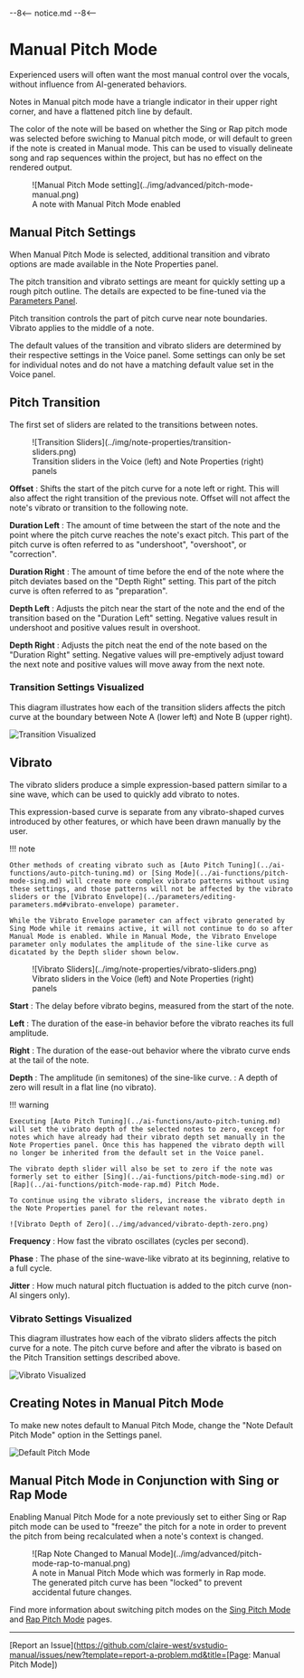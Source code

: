 --8<--
notice.md
--8<--

# Manual Pitch Mode

Experienced users will often want the most manual control over the vocals, without influence from AI-generated behaviors.

Notes in Manual pitch mode have a triangle indicator in their upper right corner, and have a flattened pitch line by default.

The color of the note will be based on whether the Sing or Rap pitch mode was selected before swiching to Manual pitch mode, or will default to green if the note is created in Manual mode. This can be used to visually delineate song and rap sequences within the project, but has no effect on the rendered output.

<figure markdown>
  ![Manual Pitch Mode setting](../img/advanced/pitch-mode-manual.png)
  <figcaption>A note with Manual Pitch Mode enabled</figcaption>
</figure>

## Manual Pitch Settings

When Manual Pitch Mode is selected, additional transition and vibrato options are made available in the Note Properties panel.

The pitch transition and vibrato settings are meant for quickly setting up a rough pitch outline. The details are expected to be fine-tuned via the [Parameters Panel](../parameters/parameters-panel.md).

Pitch transition controls the part of pitch curve near note boundaries. Vibrato applies to the middle of a note.

The default values of the transition and vibrato sliders are determined by their respective settings in the Voice panel. Some settings can only be set for individual notes and do not have a matching default value set in the Voice panel.

## Pitch Transition

The first set of sliders are related to the transitions between notes.

<figure markdown>
  ![Transition Sliders](../img/note-properties/transition-sliders.png)
  <figcaption>Transition sliders in the Voice (left) and Note Properties (right) panels</figcaption>
</figure>

**Offset**
: Shifts the start of the pitch curve for a note left or right. This will also affect the right transition of the previous note. Offset will not affect the note's vibrato or transition to the following note.

**Duration Left**
: The amount of time between the start of the note and the point where the pitch curve reaches the note's exact pitch. This part of the pitch curve is often referred to as "undershoot", "overshoot", or "correction".

**Duration Right**
: The amount of time before the end of the note where the pitch deviates based on the "Depth Right" setting. This part of the pitch curve is often referred to as "preparation".

**Depth Left**
: Adjusts the pitch near the start of the note and the end of the transition based on the "Duration Left" setting. Negative values result in undershoot and positive values result in overshoot.

**Depth Right**
: Adjusts the pitch neat the end of the note based on the "Duration Right" setting. Negative values will pre-emptively adjust toward the next note and positive values will move away from the next note.

### Transition Settings Visualized

This diagram illustrates how each of the transition sliders affects the pitch curve at the boundary between Note A (lower left) and Note B (upper right).

![Transition Visualized](../img/note-properties/pitch-transition-visualized.png)

## Vibrato

The vibrato sliders produce a simple expression-based pattern similar to a sine wave, which can be used to quickly add vibrato to notes.

This expression-based curve is separate from any vibrato-shaped curves introduced by other features, or which have been drawn manually by the user.

!!! note

    Other methods of creating vibrato such as [Auto Pitch Tuning](../ai-functions/auto-pitch-tuning.md) or [Sing Mode](../ai-functions/pitch-mode-sing.md) will create more complex vibrato patterns without using these settings, and those patterns will not be affected by the vibrato sliders or the [Vibrato Envelope](../parameters/editing-parameters.md#vibrato-envelope) parameter.

    While the Vibrato Envelope parameter can affect vibrato generated by Sing Mode while it remains active, it will not continue to do so after Manual Mode is enabled. While in Manual Mode, the Vibrato Envelope parameter only modulates the amplitude of the sine-like curve as dicatated by the Depth slider shown below.

<figure markdown>
  ![Vibrato Sliders](../img/note-properties/vibrato-sliders.png)
  <figcaption>Vibrato sliders in the Voice (left) and Note Properties (right) panels</figcaption>
</figure>

**Start**
: The delay before vibrato begins, measured from the start of the note.

**Left**
: The duration of the ease-in behavior before the vibrato reaches its full amplitude.

**Right**
: The duration of the ease-out behavior where the vibrato curve ends at the tail of the note.

**Depth**
: The amplitude (in semitones) of the sine-like curve.
: A depth of zero will result in a flat line (no vibrato).

!!! warning

    Executing [Auto Pitch Tuning](../ai-functions/auto-pitch-tuning.md) will set the vibrato depth of the selected notes to zero, except for notes which have already had their vibrato depth set manually in the Note Properties panel. Once this has happened the vibrato depth will no longer be inherited from the default set in the Voice panel.

    The vibrato depth slider will also be set to zero if the note was formerly set to either [Sing](../ai-functions/pitch-mode-sing.md) or [Rap](../ai-functions/pitch-mode-rap.md) Pitch Mode.

    To continue using the vibrato sliders, increase the vibrato depth in the Note Properties panel for the relevant notes.

    ![Vibrato Depth of Zero](../img/advanced/vibrato-depth-zero.png)


**Frequency**
: How fast the vibrato oscillates (cycles per second).

**Phase**
: The phase of the sine-wave-like vibrato at its beginning, relative to a full cycle.

**Jitter**
: How much natural pitch fluctuation is added to the pitch curve (non-AI singers only).

### Vibrato Settings Visualized

This diagram illustrates how each of the vibrato sliders affects the pitch curve for a note. The pitch curve before and after the vibrato is based on the Pitch Transition settings described above.

![Vibrato Visualized](../img/note-properties/vibrato-visualized.png)

## Creating Notes in Manual Pitch Mode

To make new notes default to Manual Pitch Mode, change the "Note Default Pitch Mode" option in the Settings panel.

![Default Pitch Mode](../img/advanced/default-pitch-mode-setting.png)

## Manual Pitch Mode in Conjunction with Sing or Rap Mode

Enabling Manual Pitch Mode for a note previously set to either Sing or Rap pitch mode can be used to "freeze" the pitch for a note in order to prevent the pitch from being recalculated when a note's context is changed.

<figure markdown>
  ![Rap Note Changed to Manual Mode](../img/advanced/pitch-mode-rap-to-manual.png)
  <figcaption>A note in Manual Pitch Mode which was formerly in Rap mode. The generated pitch curve has been "locked" to prevent accidental future changes.</figcaption>
</figure>

Find more information about switching pitch modes on the [Sing Pitch Mode](../ai-functions/pitch-mode-sing.md#disabling-sing-mode) and [Rap Pitch Mode](../ai-functions/pitch-mode-rap.md#disabling-rap-mode) pages.

---

[Report an Issue](https://github.com/claire-west/svstudio-manual/issues/new?template=report-a-problem.md&title=[Page: Manual Pitch Mode])
